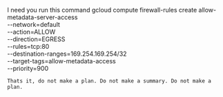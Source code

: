 I need you run this command gcloud compute firewall-rules create allow-metadata-server-access \
    --network=default \
    --action=ALLOW \
    --direction=EGRESS \
    --rules=tcp:80 \
    --destination-ranges=169.254.169.254/32 \
    --target-tags=allow-metadata-access \
    --priority=900
    
    Thats it, do not make a plan. Do not make a summary. Do not make a plan.
